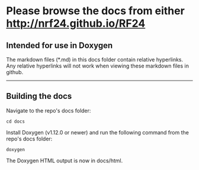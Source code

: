 # Please browse the docs from either http://nrf24.github.io/RF24

## Intended for use in Doxygen

The markdown files (\*.md) in this docs folder contain relative hyperlinks. Any relative hyperlinks will not work when viewing these markdown files in github.

----

## Building the docs

Navigate to the repo's docs folder:

```shell
cd docs
```

Install Doxygen (v1.12.0 or newer) and run the following command from the repo's docs folder:

```shell
doxygen
```

The Doxygen HTML output is now in docs/html.
